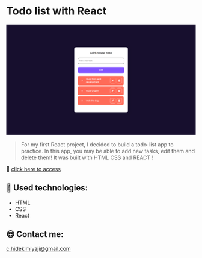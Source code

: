 # Todo list with React

![preview](./preview.png)

> For my first React project, I decided to build a todo-list app to practice. In this app, you may be able to add new tasks, edit them and delete them! It was built with HTML CSS and REACT !

🔗 [click here to access]()

## 🔧 Used technologies:
- HTML
- CSS
- React

## 😎 Contact me:

c.hidekimiyaji@gmail.com
